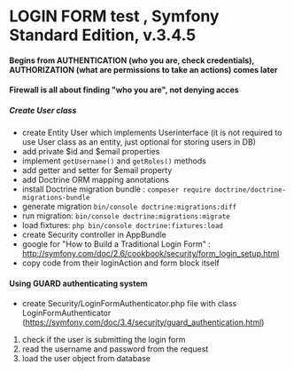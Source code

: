 LOGIN FORM test , Symfony Standard Edition, v.3.4.5
===================================================

#### Begins from AUTHENTICATION (who you are, check credentials), AUTHORIZATION (what are permissions to take an actions) comes later
#### Firewall is all about finding "who you are", not denying acces

##### Create User class 

* create Entity User which implements Userinterface (it is not required to use User class as an entity, just optional for storing users in DB)
* add private $id and $email properties
* implement ```getUsername()``` and ```getRoles()``` methods
* add getter and setter for $email property
* add Doctrine ORM mapping annotations
* install Doctrine migration bundle : ```composer require doctrine/doctrine-migrations-bundle```
* generate migration ```bin/console doctrine:migrations:diff```
* run migration: ```bin/console doctrine:migrations:migrate```
* load fixtures: ```php bin/console doctrine:fixtures:load```
* create Security controller in AppBundle
* google for "How to Build a Traditional Login Form" : http://symfony.com/doc/2.6/cookbook/security/form_login_setup.html
* copy code from their loginAction and form block itself

#### Using GUARD authenticating system

* create Security/LoginFormAuthenticator.php file with class LoginFormAuthenticator
(https://symfony.com/doc/3.4/security/guard_authentication.html)
1) check if the user is submitting the login form
2) read the username and password from the request
3) load the user object from database






